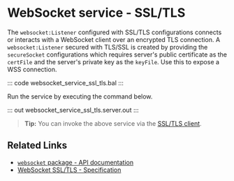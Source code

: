 # WebSocket service - SSL/TLS

The `websocket:Listener` configured with SSL/TLS configurations connects or interacts with a WebSocket client over an encrypted TLS connection. A `websocket:Listener` secured with TLS/SSL is created by providing the `secureSocket` configurations which requires server's public certificate as the `certFile` and the server's private key as the `keyFile`. Use this to expose a WSS connection.

::: code websocket_service_ssl_tls.bal :::

Run the service by executing the command below.

::: out websocket_service_ssl_tls.server.out :::

>**Tip:** You can invoke the above service via the [SSL/TLS client](/learn/by-example/websocket-client-ssl-tls/).

## Related Links
- [`websocket` package - API documentation](https://lib.ballerina.io/ballerina/websocket/latest)
- [WebSocket SSL/TLS - Specification](/spec/websocket/#5-securing-the-websocket-connections)